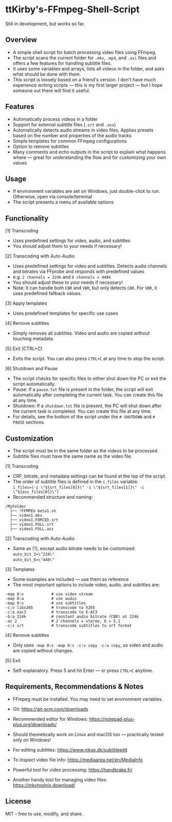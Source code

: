 # ttKirby's-FFmpeg-Shell-Script

Still in development, but works so far.

## Overview

- A simple shell script for batch processing video files using FFmpeg.
- The script scans the current folder for `.mkv`, `.mp4`, and `.avi` files and offers a few features for handling subtitle files.
- It uses some variables and arrays, lists all videos in the folder, and asks what should be done with them.
- This script is loosely based on a friend's version. I don't have much experience writing scripts — this is my first larger project — but I hope someone out there will find it useful.

## Features

- Automatically process videos in a folder
- Support for external subtitle files (`.srt` and `.ass`)
- Automatically detects audio streams in video files. Applies presets based on the number and properties of the audio tracks
- Simple templates for common FFmpeg configurations
- Option to remove subtitles
- Many comments and echo outputs in the script to explain what happens where — great for understanding the flow and for customizing your own values

## Usage

- If environment variables are set on Windows, just double-click to run. Otherwise, open via console/terminal
- The script presents a menu of available options

## Functionality

[1] Transcoding  
- Uses predefined settings for video, audio, and subtitles  
- You should adjust them to your needs if necessary!

[2] Transcoding with Auto-Audio  
- Uses predefined settings for video and subtitles. Detects audio channels and bitrates via FFprobe and responds with predefined values  
- e.g. `2 channels = 224k` and `6 channels = 448k`  
- You should adjust these to your needs if necessary!  
- Note: It can handle both `CBR` and `VBR`, but only detects `CBR`. For `VBR`, it uses predefined fallback values.

[3] Apply templates  
- Uses predefined templates for specific use cases

[4] Remove subtitles  
- Simply removes all subtitles. Video and audio are copied without touching metadata.

[5] Exit (CTRL+C)  
- Exits the script. You can also press `CTRL+C` at any time to stop the script.

[6] Shutdown and Pause  
- The script checks for specific files to either shut down the PC or exit the script automatically.
- Pause: If a `pause.txt` file is present in the folder, the script will exit automatically after completing the current task. You can create this file at any time.
- Shutdown: If a `shutdown.txt` file is present, the PC will shut down after the current task is completed. You can create this file at any time.
- For details, see the bottom of the script under the `# SHUTDOWN` and `# PAUSE` sections.

## Customization

- The script must be in the same folder as the videos to be processed.  
- Subtitle files must have the same name as the video file.

[1] Transcoding  
- CRF, bitrate, and metadata settings can be found at the top of the script.  
- The order of subtitle files is defined in the `i_files` variable:  
  `i_files=(-i \"${srt_files[0]}\" -i \"${srt_files[1]}\" -i \"${ass_files[0]}\")`  
- Recommended structure and naming:

```
/MyFolder
  ├── !FFMPEG beta1.sh
  ├── video1.mkv
  ├── video1.FORCED.srt
  ├── video1.FULL.srt
  ├── video1.FULL.ass
```

[2] Transcoding with Auto-Audio  
- Same as [1], except audio bitrate needs to be customized:  
  `auto_bit_2=\"224\"`  
  `auto_bit_6=\"448\"`

[3] Templates  
- Some examples are included — use them as reference  
- The most important options to include video, audio, and subtitles are:

```
-map 0:v            # use video stream
-map 0:a            # use audio
-map 0:s            # use subtitles
-c:v libx265        # transcode to h265
-c:a eac3           # transcode to E-AC3
-b:a 224k           # constant audio bitrate (CBR) at 224k
-ac 2               # 2 channels = stereo, 6 = 5.1
-c:s srt            # transcode subtitles to srt format
```

[4] Remove subtitles  
- Only uses `-map 0:v -map 0:s -c:v copy -c:a copy`, so video and audio are copied without changes.

[5] Exit  
- Self-explanatory. Press 5 and hit Enter — or press `CTRL+C` anytime.

## Requirements, Recommendations & Notes

- FFmpeg must be installed. You may need to set environment variables.
- Git: https://git-scm.com/downloads  
- Recommended editor for Windows: https://notepad-plus-plus.org/downloads/  
- Should theoretically work on Linux and macOS too — practically tested only on Windows!  
- For editing subtitles: https://www.nikse.dk/subtitleedit  
- To inspect video file info: https://mediaarea.net/en/MediaInfo  

- Powerful tool for video processing: https://handbrake.fr/  
- Another handy tool for managing video files: https://mkvtoolnix.download/

## License

MIT – free to use, modify, and share.
